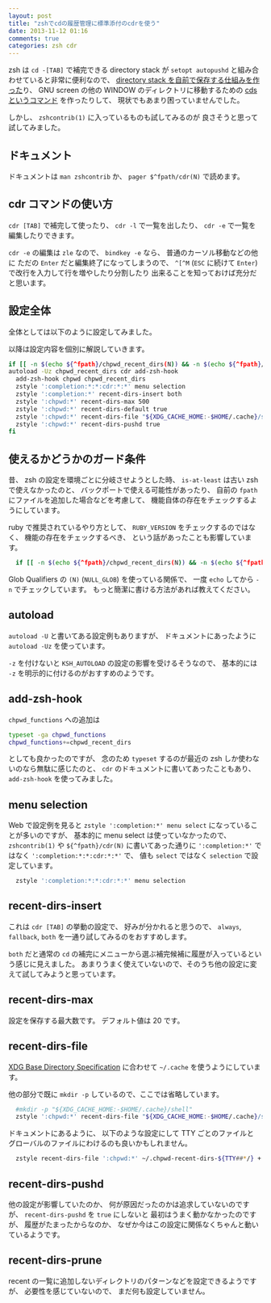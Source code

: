 ```yaml
---
layout: post
title: "zshでcdの履歴管理に標準添付のcdrを使う"
date: 2013-11-12 01:16
comments: true
categories: zsh cdr
---
```

zsh は `cd -[TAB]` で補完できる directory stack が
`setopt autopushd` と組み合わせていると非常に便利なので、
[directory stack を自前で保存する仕組みを作った](https://github.com/znz/dot-shell/blob/c197f9e3232e8dca910be4ea4ae555cc60468692/profile.d/50dirstack.zsh)り、
GNU screen の他の WINDOW のディレクトリに移動するための
[cdsというコマンド](https://github.com/znz/dot-shell/blob/523e3adaf9b776f05185acfb24bc19ef5f22c418/profile.d/70cds.zsh)
を作ったりして、
現状でもあまり困っていませんでした。

しかし、 `zshcontrib(1)` に入っているものも試してみるのが
良さそうと思って試してみました。

<!--more-->

## ドキュメント

ドキュメントは
`man zshcontrib` か、
`pager $^fpath/cdr(N)` で読めます。

## cdr コマンドの使い方

`cdr [TAB]` で補完して使ったり、
`cdr -l` で一覧を出したり、
`cdr -e` で一覧を編集したりできます。

`cdr -e` の編集は `zle` なので、
`bindkey -e` なら、
普通のカーソル移動などの他に
ただの `Enter` だと編集終了になってしまうので、
`^[^M` (`ESC` に続けて `Enter`) で改行を入力して行を増やしたり分割したり
出来ることを知っておけば充分だと思います。

## 設定全体

全体としては以下のように設定してみました。

以降は設定内容を個別に解説していきます。

```sh
if [[ -n $(echo ${^fpath}/chpwd_recent_dirs(N)) && -n $(echo ${^fpath}/cdr(N)) ]]; then
autoload -Uz chpwd_recent_dirs cdr add-zsh-hook
  add-zsh-hook chpwd chpwd_recent_dirs
  zstyle ':completion:*:*:cdr:*:*' menu selection
  zstyle ':completion:*' recent-dirs-insert both
  zstyle ':chpwd:*' recent-dirs-max 500
  zstyle ':chpwd:*' recent-dirs-default true
  zstyle ':chpwd:*' recent-dirs-file "${XDG_CACHE_HOME:-$HOME/.cache}/shell/chpwd-recent-dirs"
  zstyle ':chpwd:*' recent-dirs-pushd true
fi
```

## 使えるかどうかのガード条件

昔、
zsh の設定を環境ごとに分岐させようとした時、
`is-at-least` は古い zsh で使えなかったのと、
バックポートで使える可能性があったり、
自前の `fpath` にファイルを追加した場合などを考慮して、
機能自体の存在をチェックするようにしています。

ruby で推奨されているやり方として、
`RUBY_VERSION` をチェックするのではなく、
機能の存在をチェックするべき、
という話があったことも影響しています。

```sh
  if [[ -n $(echo ${^fpath}/chpwd_recent_dirs(N)) && -n $(echo ${^fpath}/cdr(N)) ]]; then
```
Glob Qualifiers の `(N)` (`NULL_GLOB`) を使っている関係で、
一度 `echo` してから `-n` でチェックしています。
もっと簡潔に書ける方法があれば教えてください。

## autoload

`autoload -U`
と書いてある設定例もありますが、
ドキュメントにあったように
`autoload -Uz`
を使っています。

`-z`
を付けないと
`KSH_AUTOLOAD`
の設定の影響を受けるそうなので、
基本的には `-z` を明示的に付けるのがおすすめのようです。

## add-zsh-hook

`chpwd_functions` への追加は

```sh
typeset -ga chpwd_functions
chpwd_functions+=chpwd_recent_dirs
```

としても良かったのですが、
念のため `typeset` するのが最近の zsh しか使わないのなら無駄に感じたのと、
`cdr` のドキュメントに書いてあったこともあり、
`add-zsh-hook`
を使ってみました。

## menu selection

Web で設定例を見ると
`zstyle ':completion:*' menu select`
になっていることが多いのですが、
基本的に menu select は使っていなかったので、
`zshcontrib(1)` や
`${^fpath}/cdr(N)` に書いてあった通りに
`':completion:*'`
ではなく
`':completion:*:*:cdr:*:*'`
で、
値も
`select`
ではなく
`selection`
で設定しています。

```sh
  zstyle ':completion:*:*:cdr:*:*' menu selection
```

## recent-dirs-insert

これは
`cdr [TAB]`
の挙動の設定で、
好みが分かれると思うので、
`always`, `fallback`, `both`
を一通り試してみるのをおすすめします。

`both` だと通常の `cd` の補完にメニューから選ぶ補完候補に履歴が入っているという感じに見えました。
あまりうまく使えていないので、そのうち他の設定に変えて試してみようと思っています。

## recent-dirs-max

設定を保存する最大数です。
デフォルト値は 20 です。

## recent-dirs-file

[XDG Base Directory Specification](http://standards.freedesktop.org/basedir-spec/latest/index.html)
に合わせて `~/.cache` を使うようにしています。

他の部分で既に `mkdir -p` しているので、ここでは省略しています。

```sh
  #mkdir -p "${XDG_CACHE_HOME:-$HOME/.cache}/shell"
  zstyle ':chpwd:*' recent-dirs-file "${XDG_CACHE_HOME:-$HOME/.cache}/shell/chpwd-recent-dirs"
```

ドキュメントにあるように、
以下のような設定にして TTY ごとのファイルと
グローバルのファイルにわけるのも良いかもしれません。

```sh
  zstyle recent-dirs-file ':chpwd:*' ~/.chpwd-recent-dirs-${TTY##*/} +
```

## recent-dirs-pushd

他の設定が影響していたのか、
何が原因だったのかは追求していないのですが、
`recent-dirs-pushd` を `true` にしないと
最初はうまく動かなかったのですが、
履歴がたまったからなのか、
なぜか今はこの設定に関係なくちゃんと動いているようです。

## recent-dirs-prune

recent の一覧に追加しないディレクトリのパターンなどを設定できるようですが、
必要性を感じていないので、
まだ何も設定していません。
